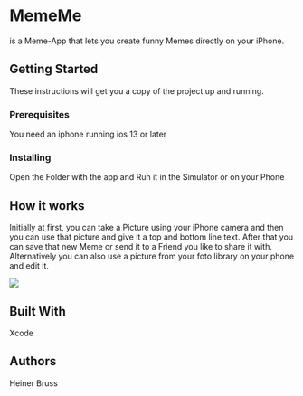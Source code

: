 # MemeMe

is a Meme-App that lets you create funny Memes directly on your iPhone.

## Getting Started

These instructions will get you a copy of the project up and running.

### Prerequisites

You need an iphone running ios 13 or later 

### Installing

Open the Folder with the app and Run it in the Simulator or on your Phone


## How it works

Initially at first, you can take a Picture using your iPhone camera and then you can use that picture and give it a top and bottom line text. After that you can save that new Meme or send it to a Friend you like to share it with. Alternatively you can also use a picture from your foto library on your phone and edit it.

![](MemeMe.gif)

## Built With

Xcode


## Authors

Heiner Bruss

